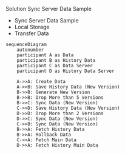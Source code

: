 Solution Sync Server Data Sample 

- Sync Server Data Sample
- Local Storage 
- Transfer Data 
```mermaid
sequenceDiagram
    autonumber
    participant A as Data
    participant B as History Data
    participant C as Data Server
    participant D as History Data Server

    A->>A: Create Data
    A->>B: Save History Data (New Version)
    B->>B: Generate New Version
    B->>B: Drop More than 5 Versions
    B->>C: Sync Data (New Version)
    C->>D: Save History Data (New Version)
    D->>D: Drop More than 2 Versions
    D->>C: Sync Data (New Version)
    C->>B: Sync Data (New Version)
    B->>A: Fetch History Data
    B->>A: Rollback Data
    C->>A: Fetch Main Data
    D->>A: Fetch History Main Data

```